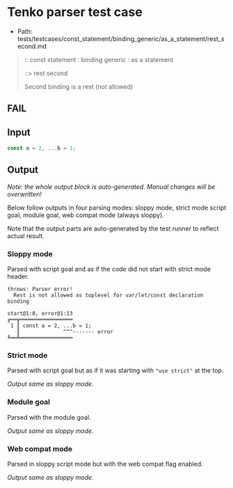 # Tenko parser test case

- Path: tests/testcases/const_statement/binding_generic/as_a_statement/rest_second.md

> :: const statement : binding generic : as a statement
>
> ::> rest second
>
> Second binding is a rest (not allowed)
>
> 

## FAIL

## Input

`````js
const a = 2, ...b = 1;
`````

## Output

_Note: the whole output block is auto-generated. Manual changes will be overwritten!_

Below follow outputs in four parsing modes: sloppy mode, strict mode script goal, module goal, web compat mode (always sloppy).

Note that the output parts are auto-generated by the test runner to reflect actual result.

### Sloppy mode

Parsed with script goal and as if the code did not start with strict mode header.

`````
throws: Parser error!
  Rest is not allowed as toplevel for var/let/const declaration binding

start@1:0, error@1:13
╔══╦═════════════════
 1 ║ const a = 2, ...b = 1;
   ║              ^^^------- error
╚══╩═════════════════

`````

### Strict mode

Parsed with script goal but as if it was starting with `"use strict"` at the top.

_Output same as sloppy mode._

### Module goal

Parsed with the module goal.

_Output same as sloppy mode._

### Web compat mode

Parsed in sloppy script mode but with the web compat flag enabled.

_Output same as sloppy mode._
